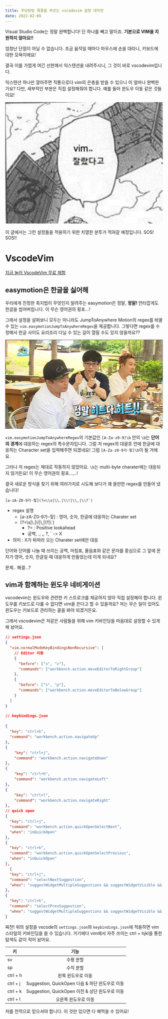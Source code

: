```yaml
---
title: 우당탕탕 폭풍을 부르는 vscodevim 설정 대작전
date: 2022-02-09
---
```


Visual Studio Code는 정말 완벽합니다! 단 하나를 빼고 말이죠. **기본으로 VIM을 지원하지 않아요!!**

엄청난 단점이 아닐 수 없습니다. 조금 움직일 때마다 마우스에 손을 대라니, 키보드에 대한 모욕이에요!

결국 이를 가엽게 여긴 선현께서 익스텐션을 내려주시니, 그 것이 바로 vscodevim입니다.

익스텐션 하나만 깔아주면 직통으로다 vim의 은총을 받을 수 있으니 이 얼마나 완벽한가요? 다만, 세부적인 부분은 직접 설정해줘야 합니다.
예를 들어 윈도우 이동 같은 것들이요!

![잘랐다고...](2022-02-09-19-12-45.png)

이 글에서는 그런 설정들을 적용하기 위한 치열한 분투가 적혀갈 예정입니다. SOS! SOS!!

# VscodeVim

[지금 눌러 VscodeVim 무료 체험](https://github.com/VSCodeVim/Vim)

## easymotion은 한글을 싫어해

우리에게 진정한 축지법이 무엇인지 알려주는 easymotion은 정말, **정말!** 안타깝게도 한글을 씹어버립니다. 이 무슨 영어권의 횡포...!

그래서 설정을 살펴보니 모두는 아니라도 JumpToAnywhere Motion의 regex를 바꿀 수 있는 `vim.easymotionJumpToAnywhereRegex`을
제공합니다. 그렇다면 regex를 수정해서 한글 사이도 요리조리 다닐 수 있는 길이 열릴 수도 있지 않을까요??

![ㄹㅇ 히트다 히트](2022-02-09-19-23-05.png)

`vim.easymotionJumpToAnywhereRegex`의 기본값인 `[A-Za-z0-9]\b` 안의 `\b`는 **단어의 경계**에 대응하는 regex의 특수문자입니다.
그럼 저 regex의 대괄호 안에 한글에 대응하는 Character set을 입력해주면 되겠네요! 그럼 `[A-Za-z0-9가-힣]\b`이 될 거에요.

그러나 저 regex는 제대로 작동하지 않았어요. `\b`는 multi-byte charater에는 대응되지 않거든요! 이 무슨 영어권의 횡포...,..!

결국 새로운 방식을 찾기 위해 여러가지로 시도해 보다가 꽤 쓸만한 regex를 만들어 냈습니다!

```plain
[a-zA-Z0-9가-힣](?=\\s|\\.|\\!|\\,|\\?`)
```

- regex 설명
  - [a-zA-Z0-9가-힣] : 영어, 숫자, 한글에 대응하는 Charater set
  - (?=\\s|\\.|\\!|\\,|\\?|\\`)
    - ?= : Positive lookahead
    - 공백, ., ,, ?, ` -> X
- 의미 : X가 뒤따라 오는 Charater set에만 대응

단어와 단어를 나눌 때 쓰이는 공백, 마침표, 물음표와 같은 문자를 중심으로 그 앞에 문자가 영어, 숫자, 한글일 때 대응하게
만들었는데 이게 되네요?

문제.. 해결...?

## vim과 함께하는 윈도우 네비게이션

vscodevim는 윈도우와 관련한 키 스트로크를 제공하지 않아 직접 설정해야 합니다.
윈도우를 키보드로 다룰 수 없다면 vim을 쓴다고 할 수 있을까요? 저는 무슨 일이 있어도 윈도우는 키보드로 관리하는 꼴을 봐야 되겠거든요.

그래서 vscodevim은 저같은 사람들을 위해 vim 키바인딩을 마음대로 설정할 수 있게 해 놨어요.

```json
// settings.json
{
  "vim.normalModeKeyBindingsNonRecursive": [
    // Editor 이동
    {
      "before": ["s", "v"],
      "commands": ["workbench.action.moveEditorToRightGroup"]
    },
    {
      "before": ["s", "p"],
      "commands": ["workbench.action.moveEditorToBelowGroup"]
    }
  ]
}
```

```json
// keybindings.json

{
  "key": "ctrl+k",
  "command": "workbench.action.navigateUp"
},
{
    "key": "ctrl+j",
    "command": "workbench.action.navigateDown"
},
{
    "key": "ctrl+h",
    "command": "workbench.action.navigateLeft"
},
{
    "key": "ctrl+l",
    "command": "workbench.action.navigateRight"
},
// quick open
{
  "key": "ctrl+j",
  "command": "workbench.action.quickOpenSelectNext",
  "when": "inQuickOpen"
},
{
  "key": "ctrl+k",
  "command": "workbench.action.quickOpenSelectPrevious",
  "when": "inQuickOpen"
},
  {
  "key": "ctrl+j",
  "command": "selectNextSuggestion",
  "when": "suggestWidgetMultipleSuggestions && suggestWidgetVisible && textInputFocus"
},
{
  "key": "ctrl+k",
  "command": "selectPrevSuggestion",
  "when": "suggestWidgetMultipleSuggestions && suggestWidgetVisible && textInputFocus"
}
```

짜잔! 위의 설정을 vscode의 `settings.json`와 `keybindings.json`에 적용하면 vim 스타일의 키바인딩을 쓸 수 있습니다.
거기에다 vim에서 자주 쓰이는 ctrl + hjkl을 통한 탐색도 같이 적어 놨어요.

| 키       |                      기능                       |
| -------- | :---------------------------------------------: |
| sv       |                    수평 분할                    |
| sp       |                    수직 분할                    |
| ctrl + h |               왼쪽 윈도우로 이동                |
| ctrl + j | Suggestion, QuickOpen 다음 & 하단 윈도우로 이동 |
| ctrl + k | Suggestion, QuickOpen 이전 & 상단 윈도우로 이동 |
| ctrl + l |              오른쪽 윈도우로 이동               |

저를 전적으로 믿으셔야 합니다. 이 것만 있으면 다 해먹을 수 있어요!
